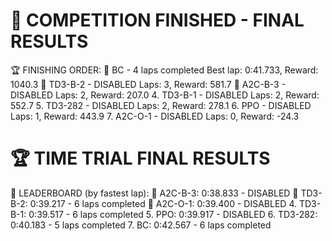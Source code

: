 🏁 COMPETITION FINISHED - FINAL RESULTS
============================================================
🏆 FINISHING ORDER:
   🥇 BC - 4 laps completed
      Best lap: 0:41.733, Reward: 1040.3
   🥈 TD3-B-2 - DISABLED
      Laps: 3, Reward: 581.7
   🥉 A2C-B-3 - DISABLED
      Laps: 2, Reward: 207.0
   4. TD3-B-1 - DISABLED
      Laps: 2, Reward: 552.7
   5. TD3-282 - DISABLED
      Laps: 2, Reward: 278.1
   6. PPO - DISABLED
      Laps: 1, Reward: 443.9
   7. A2C-O-1 - DISABLED
      Laps: 0, Reward: -24.3



🏆 TIME TRIAL FINAL RESULTS
============================================================

🥇 LEADERBOARD (by fastest lap):
   🥇 A2C-B-3: 0:38.833 - DISABLED
   🥈 TD3-B-2: 0:39.217 - 6 laps completed
   🥉 A2C-O-1: 0:39.400 - DISABLED
   4. TD3-B-1: 0:39.517 - 6 laps completed
   5. PPO: 0:39.917 - DISABLED
   6. TD3-282: 0:40.183 - 5 laps completed
   7. BC: 0:42.567 - 6 laps completed